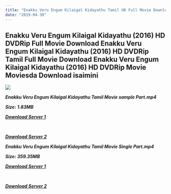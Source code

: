 ```yaml
---
title: "Enakku Veru Engum Kilaigal Kidayathu Tamil HD Full Movie Download Enakku Veru Engum Kilaigal Kidayathu Tamil HD Movie Download"
date: "2019-04-30"
---
```


## Enakku Veru Engum Kilaigal Kidayathu (2016) HD DVDRip Full Movie Download Enakku Veru Engum Kilaigal Kidayathu (2016) HD DVDRip Tamil Full Movie Download Enakku Veru Engum Kilaigal Kidayathu (2016) HD DVDRip Movie Moviesda Download isaimini

![](https://images.moviebuff.com/0eea6853-abc2-4606-8d1d-0b9fb20ad95f?w=1000)

**_Enakku Veru Engum Kilaigal Kidayathu Tamil Movie sample Part.mp4_**

**_Size:_** **_1.83MB_**

**_[Download Server 1](http://s13.uptofiles.net//files/Tamil{18b9e36be58349bcedc591cb24b1d58373c4fcb8ec6c90ee99c2d93b5f4aedc9}202016{18b9e36be58349bcedc591cb24b1d58373c4fcb8ec6c90ee99c2d93b5f4aedc9}20Movies/Enakku{18b9e36be58349bcedc591cb24b1d58373c4fcb8ec6c90ee99c2d93b5f4aedc9}20Veru{18b9e36be58349bcedc591cb24b1d58373c4fcb8ec6c90ee99c2d93b5f4aedc9}20Engum{18b9e36be58349bcedc591cb24b1d58373c4fcb8ec6c90ee99c2d93b5f4aedc9}20Kilaigal{18b9e36be58349bcedc591cb24b1d58373c4fcb8ec6c90ee99c2d93b5f4aedc9}20Kidayathu{18b9e36be58349bcedc591cb24b1d58373c4fcb8ec6c90ee99c2d93b5f4aedc9}20(2016){18b9e36be58349bcedc591cb24b1d58373c4fcb8ec6c90ee99c2d93b5f4aedc9}20HD{18b9e36be58349bcedc591cb24b1d58373c4fcb8ec6c90ee99c2d93b5f4aedc9}20DVDRip/Mp4{18b9e36be58349bcedc591cb24b1d58373c4fcb8ec6c90ee99c2d93b5f4aedc9}20HD{18b9e36be58349bcedc591cb24b1d58373c4fcb8ec6c90ee99c2d93b5f4aedc9}20(Single{18b9e36be58349bcedc591cb24b1d58373c4fcb8ec6c90ee99c2d93b5f4aedc9}20Part)/Enakku{18b9e36be58349bcedc591cb24b1d58373c4fcb8ec6c90ee99c2d93b5f4aedc9}20Veru{18b9e36be58349bcedc591cb24b1d58373c4fcb8ec6c90ee99c2d93b5f4aedc9}20Engum{18b9e36be58349bcedc591cb24b1d58373c4fcb8ec6c90ee99c2d93b5f4aedc9}20(2016){18b9e36be58349bcedc591cb24b1d58373c4fcb8ec6c90ee99c2d93b5f4aedc9}20Sample{18b9e36be58349bcedc591cb24b1d58373c4fcb8ec6c90ee99c2d93b5f4aedc9}20HD.mp4)_**

**_[  
](http://s13.uptofiles.net//files/Tamil{18b9e36be58349bcedc591cb24b1d58373c4fcb8ec6c90ee99c2d93b5f4aedc9}202016{18b9e36be58349bcedc591cb24b1d58373c4fcb8ec6c90ee99c2d93b5f4aedc9}20Movies/Enakku{18b9e36be58349bcedc591cb24b1d58373c4fcb8ec6c90ee99c2d93b5f4aedc9}20Veru{18b9e36be58349bcedc591cb24b1d58373c4fcb8ec6c90ee99c2d93b5f4aedc9}20Engum{18b9e36be58349bcedc591cb24b1d58373c4fcb8ec6c90ee99c2d93b5f4aedc9}20Kilaigal{18b9e36be58349bcedc591cb24b1d58373c4fcb8ec6c90ee99c2d93b5f4aedc9}20Kidayathu{18b9e36be58349bcedc591cb24b1d58373c4fcb8ec6c90ee99c2d93b5f4aedc9}20(2016){18b9e36be58349bcedc591cb24b1d58373c4fcb8ec6c90ee99c2d93b5f4aedc9}20HD{18b9e36be58349bcedc591cb24b1d58373c4fcb8ec6c90ee99c2d93b5f4aedc9}20DVDRip/Mp4{18b9e36be58349bcedc591cb24b1d58373c4fcb8ec6c90ee99c2d93b5f4aedc9}20HD{18b9e36be58349bcedc591cb24b1d58373c4fcb8ec6c90ee99c2d93b5f4aedc9}20(Single{18b9e36be58349bcedc591cb24b1d58373c4fcb8ec6c90ee99c2d93b5f4aedc9}20Part)/Enakku{18b9e36be58349bcedc591cb24b1d58373c4fcb8ec6c90ee99c2d93b5f4aedc9}20Veru{18b9e36be58349bcedc591cb24b1d58373c4fcb8ec6c90ee99c2d93b5f4aedc9}20Engum{18b9e36be58349bcedc591cb24b1d58373c4fcb8ec6c90ee99c2d93b5f4aedc9}20(2016){18b9e36be58349bcedc591cb24b1d58373c4fcb8ec6c90ee99c2d93b5f4aedc9}20Sample{18b9e36be58349bcedc591cb24b1d58373c4fcb8ec6c90ee99c2d93b5f4aedc9}20HD.mp4)_**

**_[Download Server 2](http://s13.uptofiles.net//files/Tamil{18b9e36be58349bcedc591cb24b1d58373c4fcb8ec6c90ee99c2d93b5f4aedc9}202016{18b9e36be58349bcedc591cb24b1d58373c4fcb8ec6c90ee99c2d93b5f4aedc9}20Movies/Enakku{18b9e36be58349bcedc591cb24b1d58373c4fcb8ec6c90ee99c2d93b5f4aedc9}20Veru{18b9e36be58349bcedc591cb24b1d58373c4fcb8ec6c90ee99c2d93b5f4aedc9}20Engum{18b9e36be58349bcedc591cb24b1d58373c4fcb8ec6c90ee99c2d93b5f4aedc9}20Kilaigal{18b9e36be58349bcedc591cb24b1d58373c4fcb8ec6c90ee99c2d93b5f4aedc9}20Kidayathu{18b9e36be58349bcedc591cb24b1d58373c4fcb8ec6c90ee99c2d93b5f4aedc9}20(2016){18b9e36be58349bcedc591cb24b1d58373c4fcb8ec6c90ee99c2d93b5f4aedc9}20HD{18b9e36be58349bcedc591cb24b1d58373c4fcb8ec6c90ee99c2d93b5f4aedc9}20DVDRip/Mp4{18b9e36be58349bcedc591cb24b1d58373c4fcb8ec6c90ee99c2d93b5f4aedc9}20HD{18b9e36be58349bcedc591cb24b1d58373c4fcb8ec6c90ee99c2d93b5f4aedc9}20(Single{18b9e36be58349bcedc591cb24b1d58373c4fcb8ec6c90ee99c2d93b5f4aedc9}20Part)/Enakku{18b9e36be58349bcedc591cb24b1d58373c4fcb8ec6c90ee99c2d93b5f4aedc9}20Veru{18b9e36be58349bcedc591cb24b1d58373c4fcb8ec6c90ee99c2d93b5f4aedc9}20Engum{18b9e36be58349bcedc591cb24b1d58373c4fcb8ec6c90ee99c2d93b5f4aedc9}20(2016){18b9e36be58349bcedc591cb24b1d58373c4fcb8ec6c90ee99c2d93b5f4aedc9}20Sample{18b9e36be58349bcedc591cb24b1d58373c4fcb8ec6c90ee99c2d93b5f4aedc9}20HD.mp4)_**

**_Enakku Veru Engum Kilaigal Kidayathu Tamil Movie Single Part.mp4_**

**_Size:_** **_359.35MB_**

**_[Download Server 1](http://s13.uptofiles.net//files/Tamil{18b9e36be58349bcedc591cb24b1d58373c4fcb8ec6c90ee99c2d93b5f4aedc9}202016{18b9e36be58349bcedc591cb24b1d58373c4fcb8ec6c90ee99c2d93b5f4aedc9}20Movies/Enakku{18b9e36be58349bcedc591cb24b1d58373c4fcb8ec6c90ee99c2d93b5f4aedc9}20Veru{18b9e36be58349bcedc591cb24b1d58373c4fcb8ec6c90ee99c2d93b5f4aedc9}20Engum{18b9e36be58349bcedc591cb24b1d58373c4fcb8ec6c90ee99c2d93b5f4aedc9}20Kilaigal{18b9e36be58349bcedc591cb24b1d58373c4fcb8ec6c90ee99c2d93b5f4aedc9}20Kidayathu{18b9e36be58349bcedc591cb24b1d58373c4fcb8ec6c90ee99c2d93b5f4aedc9}20(2016){18b9e36be58349bcedc591cb24b1d58373c4fcb8ec6c90ee99c2d93b5f4aedc9}20HD{18b9e36be58349bcedc591cb24b1d58373c4fcb8ec6c90ee99c2d93b5f4aedc9}20DVDRip/Mp4{18b9e36be58349bcedc591cb24b1d58373c4fcb8ec6c90ee99c2d93b5f4aedc9}20HD{18b9e36be58349bcedc591cb24b1d58373c4fcb8ec6c90ee99c2d93b5f4aedc9}20(Single{18b9e36be58349bcedc591cb24b1d58373c4fcb8ec6c90ee99c2d93b5f4aedc9}20Part)/Enakku{18b9e36be58349bcedc591cb24b1d58373c4fcb8ec6c90ee99c2d93b5f4aedc9}20Veru{18b9e36be58349bcedc591cb24b1d58373c4fcb8ec6c90ee99c2d93b5f4aedc9}20Engum{18b9e36be58349bcedc591cb24b1d58373c4fcb8ec6c90ee99c2d93b5f4aedc9}20(2016){18b9e36be58349bcedc591cb24b1d58373c4fcb8ec6c90ee99c2d93b5f4aedc9}20Single{18b9e36be58349bcedc591cb24b1d58373c4fcb8ec6c90ee99c2d93b5f4aedc9}20Part{18b9e36be58349bcedc591cb24b1d58373c4fcb8ec6c90ee99c2d93b5f4aedc9}20HD.mp4)_**

**_[  
](http://s13.uptofiles.net//files/Tamil{18b9e36be58349bcedc591cb24b1d58373c4fcb8ec6c90ee99c2d93b5f4aedc9}202016{18b9e36be58349bcedc591cb24b1d58373c4fcb8ec6c90ee99c2d93b5f4aedc9}20Movies/Enakku{18b9e36be58349bcedc591cb24b1d58373c4fcb8ec6c90ee99c2d93b5f4aedc9}20Veru{18b9e36be58349bcedc591cb24b1d58373c4fcb8ec6c90ee99c2d93b5f4aedc9}20Engum{18b9e36be58349bcedc591cb24b1d58373c4fcb8ec6c90ee99c2d93b5f4aedc9}20Kilaigal{18b9e36be58349bcedc591cb24b1d58373c4fcb8ec6c90ee99c2d93b5f4aedc9}20Kidayathu{18b9e36be58349bcedc591cb24b1d58373c4fcb8ec6c90ee99c2d93b5f4aedc9}20(2016){18b9e36be58349bcedc591cb24b1d58373c4fcb8ec6c90ee99c2d93b5f4aedc9}20HD{18b9e36be58349bcedc591cb24b1d58373c4fcb8ec6c90ee99c2d93b5f4aedc9}20DVDRip/Mp4{18b9e36be58349bcedc591cb24b1d58373c4fcb8ec6c90ee99c2d93b5f4aedc9}20HD{18b9e36be58349bcedc591cb24b1d58373c4fcb8ec6c90ee99c2d93b5f4aedc9}20(Single{18b9e36be58349bcedc591cb24b1d58373c4fcb8ec6c90ee99c2d93b5f4aedc9}20Part)/Enakku{18b9e36be58349bcedc591cb24b1d58373c4fcb8ec6c90ee99c2d93b5f4aedc9}20Veru{18b9e36be58349bcedc591cb24b1d58373c4fcb8ec6c90ee99c2d93b5f4aedc9}20Engum{18b9e36be58349bcedc591cb24b1d58373c4fcb8ec6c90ee99c2d93b5f4aedc9}20(2016){18b9e36be58349bcedc591cb24b1d58373c4fcb8ec6c90ee99c2d93b5f4aedc9}20Single{18b9e36be58349bcedc591cb24b1d58373c4fcb8ec6c90ee99c2d93b5f4aedc9}20Part{18b9e36be58349bcedc591cb24b1d58373c4fcb8ec6c90ee99c2d93b5f4aedc9}20HD.mp4)_**

**_[Download Server 2](http://s13.uptofiles.net//files/Tamil{18b9e36be58349bcedc591cb24b1d58373c4fcb8ec6c90ee99c2d93b5f4aedc9}202016{18b9e36be58349bcedc591cb24b1d58373c4fcb8ec6c90ee99c2d93b5f4aedc9}20Movies/Enakku{18b9e36be58349bcedc591cb24b1d58373c4fcb8ec6c90ee99c2d93b5f4aedc9}20Veru{18b9e36be58349bcedc591cb24b1d58373c4fcb8ec6c90ee99c2d93b5f4aedc9}20Engum{18b9e36be58349bcedc591cb24b1d58373c4fcb8ec6c90ee99c2d93b5f4aedc9}20Kilaigal{18b9e36be58349bcedc591cb24b1d58373c4fcb8ec6c90ee99c2d93b5f4aedc9}20Kidayathu{18b9e36be58349bcedc591cb24b1d58373c4fcb8ec6c90ee99c2d93b5f4aedc9}20(2016){18b9e36be58349bcedc591cb24b1d58373c4fcb8ec6c90ee99c2d93b5f4aedc9}20HD{18b9e36be58349bcedc591cb24b1d58373c4fcb8ec6c90ee99c2d93b5f4aedc9}20DVDRip/Mp4{18b9e36be58349bcedc591cb24b1d58373c4fcb8ec6c90ee99c2d93b5f4aedc9}20HD{18b9e36be58349bcedc591cb24b1d58373c4fcb8ec6c90ee99c2d93b5f4aedc9}20(Single{18b9e36be58349bcedc591cb24b1d58373c4fcb8ec6c90ee99c2d93b5f4aedc9}20Part)/Enakku{18b9e36be58349bcedc591cb24b1d58373c4fcb8ec6c90ee99c2d93b5f4aedc9}20Veru{18b9e36be58349bcedc591cb24b1d58373c4fcb8ec6c90ee99c2d93b5f4aedc9}20Engum{18b9e36be58349bcedc591cb24b1d58373c4fcb8ec6c90ee99c2d93b5f4aedc9}20(2016){18b9e36be58349bcedc591cb24b1d58373c4fcb8ec6c90ee99c2d93b5f4aedc9}20Single{18b9e36be58349bcedc591cb24b1d58373c4fcb8ec6c90ee99c2d93b5f4aedc9}20Part{18b9e36be58349bcedc591cb24b1d58373c4fcb8ec6c90ee99c2d93b5f4aedc9}20HD.mp4)_**
